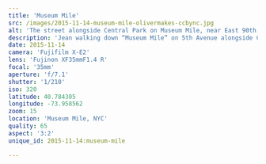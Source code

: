 ```yaml
---
title: 'Museum Mile'
src: /images/2015-11-14-museum-mile-olivermakes-ccbync.jpg
alt: 'The street alongside Central Park on Museum Mile, near East 90th Street'
description: 'Jean walking down “Museum Mile” on 5th Avenue alongside Central Park at East 90th Street.'
date: 2015-11-14
camera: 'Fujifilm X-E2'
lens: 'Fujinon XF35mmF1.4 R'
focal: '35mm'
aperture: 'f/7.1'
shutter: '1/210'
iso: 320
latitude: 40.784305
longitude: -73.958562
zoom: 15
location: 'Museum Mile, NYC'
quality: 65
aspect: '3:2'
unique_id: 2015-11-14:museum-mile

---
```

